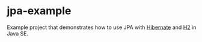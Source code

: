 jpa-example
===========

Example project that demonstrates how to use JPA with [Hibernate](https://hibernate.org/) and [H2](https://www.h2database.com/) in Java SE.
